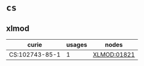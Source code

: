 # `cs`

## xlmod

| curie          |   usages | nodes                                                     |
|----------------|----------|-----------------------------------------------------------|
| CS:102743-85-1 |        1 | [XLMOD:01821](http://purl.obolibrary.org/obo/XLMOD_01821) |

